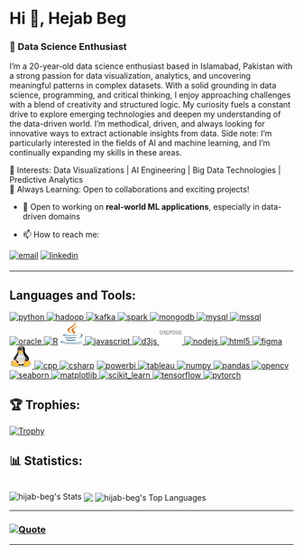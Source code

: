 # Hi 👋, Hejab Beg
### 🚀 Data Science Enthusiast

I’m a 20-year-old data science enthusiast based in Islamabad, Pakistan with a strong passion for data visualization, analytics, and uncovering meaningful patterns in complex datasets. With a solid grounding in data science, programming, and critical thinking, I enjoy approaching challenges with a blend of creativity and structured logic. My curiosity fuels a constant drive to explore emerging technologies and deepen my understanding of the data-driven world. I’m methodical, driven, and always looking for innovative ways to extract actionable insights from data.
Side note: I’m particularly interested in the fields of AI and machine learning, and I’m continually expanding my skills in these areas. 

🔹 Interests: Data Visualizations | AI Engineering | Big Data Technologies | Predictive Analytics <br>
🔹 Always Learning: Open to collaborations and exciting projects!<br>

- 👯 Open to working on **real-world ML applications**, especially in data-driven domains

- 📫 How to reach me:

<p>
<a href="mailto:hijabtb15@gmail.com" target="_blank"><img src="https://img.shields.io/badge/Email-hijabtb15@gmail.com-%23c62929?style=flat&logo=Gmail&logoColor=white" alt="email" style="margin-bottom: 5px;"/></a>
<a href="https://linkedin.com/in/hejab-beg-" target="_blank"> <img src=https://img.shields.io/badge/linkedin-%231E77B5.svg?style=flat&logo=linkedin&logoColor=white alt=linkedin style="margin-bottom: 5px;" /></a>

---

## Languages and Tools:</h3>
<p align="left"> 
<a href="https://www.python.org" target="_blank" rel="noreferrer"> <img src="https://raw.githubusercontent.com/gilbarbara/logos/main/logos/python.svg" alt="python" width="40" height="40"/> </a> 
<a href="https://hadoop.apache.org/" target="_blank" rel="noreferrer"> <img src="https://raw.githubusercontent.com/gilbarbara/logos/main/logos/hadoop.svg" alt="hadoop" width="40" height="40"/> </a> 
<a href="https://kafka.apache.org/" target="_blank" rel="noreferrer"> <img src="https://www.vectorlogo.zone/logos/apache_kafka/apache_kafka-icon.svg" alt="kafka" width="40" height="40"/> </a> 
<a href="https://spark.apache.org/" target="_blank" rel="noreferrer"> <img src="https://raw.githubusercontent.com/gilbarbara/logos/main/logos/apache-spark.svg" alt="spark" width="40" height="40"/> </a> 
<a href="https://www.mongodb.com/" target="_blank" rel="noreferrer"> <img src="https://raw.githubusercontent.com/gilbarbara/logos/main/logos/mongodb-icon.svg" alt="mongodb" width="40" height="40"/> </a> 
<a href="https://www.mysql.com/" target="_blank" rel="noreferrer"> <img src="https://raw.githubusercontent.com/gilbarbara/logos/main/logos/mysql-icon.svg" alt="mysql" width="40" height="40"/> </a>
<a href="https://www.microsoft.com/en-us/sql-server" target="_blank" rel="noreferrer"> <img src="https://www.svgrepo.com/show/303229/microsoft-sql-server-logo.svg" alt="mssql" width="40" height="40"/> </a> 
<a href="https://www.oracle.com/" target="_blank" rel="noreferrer"> <img src="https://raw.githubusercontent.com/gilbarbara/logos/main/logos/oracle.svg" alt="oracle" width="40" height="40"/> </a> 
<a href="https://www.r-project.org/" target="_blank"><img src="https://raw.githubusercontent.com/gilbarbara/logos/main/logos/r-lang.svg" alt="R" height="40" width="40" /></a>
<a href="https://www.java.com" target="_blank" rel="noreferrer"> <img src="https://raw.githubusercontent.com/gilbarbara/logos/main/logos/java.svg" alt="java" width="40" height="40"/> </a> 
<a href="https://www.javascript.com/" target="_blank" rel="noreferrer"> <img src="https://raw.githubusercontent.com/gilbarbara/logos/main/logos/javascript.svg" alt="javascript" width="40" height="40"/> </a> 
<a href="https://d3js.org/" target="_blank" rel="noreferrer"> <img src="https://raw.githubusercontent.com/gilbarbara/logos/main/logos/d3.svg" alt="d3js" width="40" height="40"/> </a> 
<a href="https://expressjs.com" target="_blank" rel="noreferrer"> <img src="https://raw.githubusercontent.com/devicons/devicon/master/icons/express/express-original-wordmark.svg" alt="express" width="40" height="40"/> </a> 
<a href="https://nodejs.org" target="_blank" rel="noreferrer"> <img src="https://raw.githubusercontent.com/gilbarbara/logos/main/logos/nodejs-icon.svg" alt="nodejs" width="40" height="40"/> </a> 
<a href="https://html.spec.whatwg.org/" target="_blank" rel="noreferrer"> <img src="https://raw.githubusercontent.com/gilbarbara/logos/main/logos/html-5.svg" alt="html5" width="40" height="40"/> </a> 
<a href="https://www.figma.com/" target="_blank" rel="noreferrer"> <img src="https://raw.githubusercontent.com/gilbarbara/logos/main/logos/figma.svg" alt="figma" width="40" height="40"/> </a> 
<a href="https://www.linux.org/" target="_blank" rel="noreferrer"> <img src="https://raw.githubusercontent.com/gilbarbara/logos/main/logos/linux-tux.svg" alt="linux" width="40" height="40"/> </a> 
<a href="https://www.cplusplus.com/" target="_blank" rel="noreferrer"> <img src="https://raw.githubusercontent.com/gilbarbara/logos/main/logos/c-plusplus.svg" alt="cpp" width="40" height="40"/> </a> 
<a href="https://dotnet.microsoft.com/en-us/languages/csharp" target="_blank"><img src="https://icon.icepanel.io/Technology/svg/C%23-%28CSharp%29.svg" alt="csharp" height="40" width="40" /></a>
<a href="https://learn.microsoft.com/en-us/power-bi/" target="_blank" rel="noreferrer"> <img src="https://upload.wikimedia.org/wikipedia/commons/c/cf/New_Power_BI_Logo.svg" alt="powerbi" width="40" height="40"/> </a> 
<a href="https://www.tableau.com/" target="_blank" rel="noreferrer"> <img src="https://github.com/gilbarbara/logos/blob/main/logos/tableau-icon.svg" alt="tableau" width="40" height="40"/> </a> 
<a href="https://numpy.org//" target="_blank" rel="noreferrer"> <img src="https://raw.githubusercontent.com/gilbarbara/logos/main/logos/numpy.svg" alt="numpy" width="40" height="40"/> </a> 
<a href="https://pandas.pydata.org/" target="_blank" rel="noreferrer"> <img src="https://raw.githubusercontent.com/gilbarbara/logos/main/logos/pandas-icon.svg" alt="pandas" width="40" height="40"/> </a> 
<a href="https://opencv.org/" target="_blank" rel="noreferrer"> <img src="https://raw.githubusercontent.com/gilbarbara/logos/main/logos/opencv.svg" alt="opencv" width="40" height="40"/> </a> 
<a href="https://seaborn.pydata.org/" target="_blank" rel="noreferrer"> <img src="https://raw.githubusercontent.com/gilbarbara/logos/main/logos/seaborn-icon.svg" alt="seaborn" width="40" height="40"/> </a> 
<a href="https://matplotlib.org/" target="_blank" rel="noreferrer"> <img src="https://raw.githubusercontent.com/gilbarbara/logos/main/logos/matplotlib-icon.svg" alt="matplotlib" width="40" height="40"/> </a>
<a href="https://scikit-learn.org/" target="_blank" rel="noreferrer"> <img src="https://upload.wikimedia.org/wikipedia/commons/0/05/Scikit_learn_logo_small.svg" alt="scikit_learn" width="40" height="40"/> </a> 
<a href="https://www.tensorflow.org" target="_blank" rel="noreferrer"> <img src="https://raw.githubusercontent.com/gilbarbara/logos/main/logos/tensorflow.svg" alt="tensorflow" width="40" height="40"/> </a> 
<a href="https://www.pytorch.org" target="_blank" rel="noreferrer"> <img src="https://raw.githubusercontent.com/gilbarbara/logos/main/logos/pytorch-icon.svg" alt="pytorch" width="40" height="40"/> </a> 


## 🏆 Trophies:

[![Trophy](https://github-profile-trophy.vercel.app/?username=hijab-beg&column=-1&theme=dark_lover)](https://github.com/ryo-ma/github-profile-trophy)

## 📊 Statistics:

<br>                                                 
<img src="https://pixel-profile.vercel.app/api/github-stats?username=hijab-beg&theme=journey&dithering=true&pixelate_avatar=false" alt="hijab-beg's Stats">
<a href="https://github.com/hijab-beg/github-readme-stats"> </a>
  <img height=200 align="center" src="https://github-readme-stats-fawn-seven-41.vercel.app/api?username=hijab-beg&theme=gruvbox&hide_border=true"/>
  <img height=200 align="center" src="https://github-readme-stats.vercel.app/api/top-langs/?username=hijab-beg&theme=gruvbox&show_icons=true&hide_border=true&layout=donut" alt="hijab-beg's Top Languages">
</div>

---

### [![Quote](https://readme-typing-svg.demolab.com/?lines="Take+it+easy+and+push+through!"&height=60&color=FFD700&multiline=true)](https://git.io/typing-svg)

---
